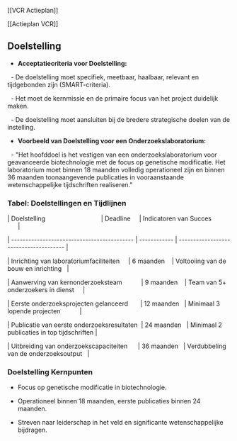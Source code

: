   

[[VCR Actieplan]]

    

[[Actieplan VCR]]

  

## Doelstelling

  

- **Acceptatiecriteria voor Doelstelling:**

  - De doelstelling moet specifiek, meetbaar, haalbaar, relevant en tijdgebonden zijn (SMART-criteria).

  - Het moet de kernmissie en de primaire focus van het project duidelijk maken.

  - De doelstelling moet aansluiten bij de bredere strategische doelen van de instelling.

  

- **Voorbeeld van Doelstelling voor een Onderzoekslaboratorium:**

  - "Het hoofddoel is het vestigen van een onderzoekslaboratorium voor geavanceerde biotechnologie met de focus op genetische modificatie. Het laboratorium moet binnen 18 maanden volledig operationeel zijn en binnen 36 maanden toonaangevende publicaties in vooraanstaande wetenschappelijke tijdschriften realiseren."

  

### Tabel: Doelstellingen en Tijdlijnen

  

| Doelstelling                                | Deadline     | Indicatoren van Succes                 |

| ------------------------------------------- | ------------ | -------------------------------------- |

| Inrichting van laboratoriumfaciliteiten     | 6 maanden    | Voltooiing van de bouw en inrichting   |

| Aanwerving van kernonderzoeksteam           | 9 maanden    | Team van 5+ onderzoekers in dienst     |

| Eerste onderzoeksprojecten gelanceerd       | 12 maanden   | Minimaal 3 lopende projecten           |

| Publicatie van eerste onderzoeksresultaten  | 24 maanden   | Minimaal 2 publicaties in top tijdschriften |

| Uitbreiding van onderzoekscapaciteiten      | 36 maanden   | Verdubbeling van de onderzoeksoutput   |

  

### Doelstelling Kernpunten

  

- Focus op genetische modificatie in biotechnologie.

- Operationeel binnen 18 maanden, eerste publicaties binnen 24 maanden.

- Streven naar leiderschap in het veld en significante wetenschappelijke bijdragen.